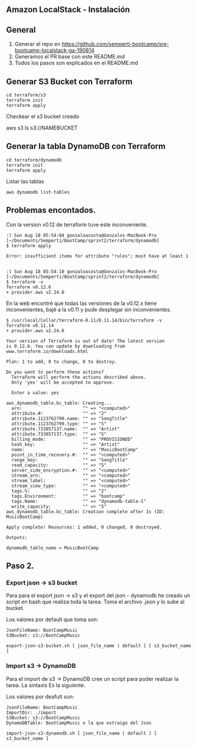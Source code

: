 ## Amazon LocalStack - Instalación

## General

1. Generar el repo en https://github.com/semperti-bootcamp/sre-bootcamp-localstack-ga-190814
2. Generamos el PR base con este README.md
3. Todos los pasos son explicados en el README.md

## Generar S3 Bucket con Terraform

```
cd terraform/s3
terraform init
terraform apply
```

Checkear el s3 bucket creado

aws s3 ls s3://NAMEBUCKET

## Generar la tabla DynamoDB con Terraform

```
cd terraform/dynamodb
terraform init
terraform apply
```

Listar las tablas
```
aws dynamodb list-tables
``` 

## Problemas encontados.

Con la version v0.12 de terraform tuve este inconveniente.

```
:) Sun Aug 18 05:54:04 gonzaloacosta@Gonzalos-MacBook-Pro [~/Documents/Semperti/BootCamp/sprint2/terraform/dynamodb]  
$ terraform apply

Error: insufficient items for attribute "rules"; must have at least 1


:( Sun Aug 18 05:54:10 gonzaloacosta@Gonzalos-MacBook-Pro [~/Documents/Semperti/BootCamp/sprint2/terraform/dynamodb]  
$ terraform -v
Terraform v0.12.6
+ provider.aws v2.24.0
```

En la web encontré que todas las versiones de la v0.12.x tiene inconvenientes, bajé a la v0.11
y pude desplegar sin inconvenientes.


```
$ /usr/local/Cellar/terraform-0.11/0.11.14/bin/terraform -v
Terraform v0.11.14
+ provider.aws v2.24.0

Your version of Terraform is out of date! The latest version
is 0.12.6. You can update by downloading from www.terraform.io/downloads.html
```


```
Plan: 1 to add, 0 to change, 0 to destroy.

Do you want to perform these actions?
  Terraform will perform the actions described above.
  Only 'yes' will be accepted to approve.

  Enter a value: yes 

aws_dynamodb_table.bc_table: Creating...
  arn:                       "" => "<computed>"
  attribute.#:               "" => "2"
  attribute.1123762799.name: "" => "SongTitle"
  attribute.1123762799.type: "" => "S"
  attribute.733857137.name:  "" => "Artist"
  attribute.733857137.type:  "" => "S"
  billing_mode:              "" => "PROVISIONED"
  hash_key:                  "" => "Artist"
  name:                      "" => "MusicBootCamp"
  point_in_time_recovery.#:  "" => "<computed>"
  range_key:                 "" => "SongTitle"
  read_capacity:             "" => "5"
  server_side_encryption.#:  "" => "<computed>"
  stream_arn:                "" => "<computed>"
  stream_label:              "" => "<computed>"
  stream_view_type:          "" => "<computed>"
  tags.%:                    "" => "2"
  tags.Environment:          "" => "bootcamp"
  tags.Name:                 "" => "dynamodb-table-1"
  write_capacity:            "" => "5"
aws_dynamodb_table.bc_table: Creation complete after 1s (ID: MusicBootCamp)

Apply complete! Resources: 1 added, 0 changed, 0 destroyed.

Outputs:

dynamodb_table_name = MusicBootCamp
```

## Paso 2. 

### Export json -> s3 bucket
Para para el export json -> s3 y el export del json - dynamodb he creado un script 
en bash que realiza toda la tarea. Toma el archivo .json y lo sube al bucket.

Los valores por default que toma son:

	JsonFileName: BootCampMusic
	S3Bucket: s3://BootCampMusic

```
export-json-s3-bucket.sh [ json_file_name | default ] [ s3_bucket_name ] 
``` 

### Import s3 -> DynamoDB 

Para el import de s3 -> DynamoDB cree un script para poder realizar la tarea. La sintaxis
Es la siguiente. 

Los valores por deafult son:

	JsonFileName: BootCampMusic
	ImportDir: ./import
	S3Bucket: s3://BootCampMusic
	DynamoDBTable: BootCampMusic o la que extraigo del Json

```
import-json-s3-dynamodb.sh [ json_file_name | default ] [ s3_bucket_name ]
```

